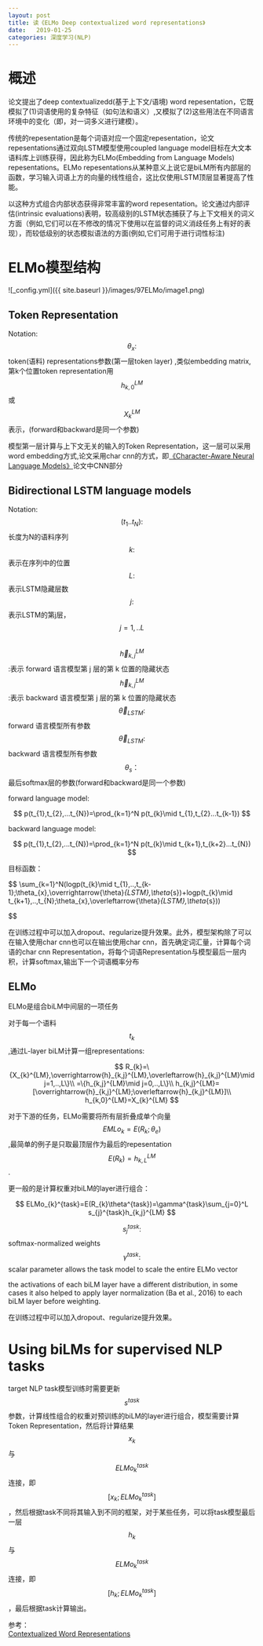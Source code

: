 ```yaml
---
layout: post
title: 读《ELMo Deep contextualized word representations》
date:   2019-01-25
categories: 深度学习(NLP)
---  
```


# 概述  

论文提出了deep contextualizedd(基于上下文/语境) word repesentation，它既模拟了(1)词语使用的复杂特征（如句法和语义）,又模拟了(2)这些用法在不同语言环境中的变化（即，对一词多义进行建模）。   

传统的repesentation是每个词语对应一个固定repesentation，论文repesentations通过双向LSTM模型使用coupled language model目标在大文本语料库上训练获得，因此称为ELMo(Embedding from Language Models) repesentations。ELMo repesentations从某种意义上说它是biLM所有内部层的函数，学习输入词语上方的向量的线性组合，这比仅使用LSTM顶层显著提高了性能。   

以这种方式组合内部状态获得非常丰富的word repesentation。论文通过内部评估(intrinsic evaluations)表明，较高级别的LSTM状态捕获了与上下文相关的词义方面（例如,它们可以在不修改的情况下使用以在监督的词义消歧任务上有好的表现），而较低级别的状态模拟语法的方面(例如,它们可用于进行词性标注)

# ELMo模型结构   

![_config.yml]({{ site.baseurl }}/images/97ELMo/image1.png)

## Token Representation 
Notation:    
$$\theta_{x} :$$token(语料) representations参数(第一层token layer) ,类似embedding matrix,第k个位置token representation用$$h_{k,0}^{LM}$$或$$X_{k}^{LM}$$表示，(forward和backward是同一个参数)    

模型第一层计算与上下文无关的输入的Token Representation，这一层可以采用word embedding方式,论文采用char cnn的方式，即[《Character-Aware Neural Language Models》](https://meixuanzhang.github.io/NLP-Character-Aware-Neural-Language-Models/)论文中CNN部分  

  
## Bidirectional LSTM language models 

Notation:    
$$(t_{1}..t_{N}):$$长度为N的语料序列      
$$k:$$表示在序列中的位置    
$$L:$$表示LSTM隐藏层数    
$$j:$$表示LSTM的第j层，$$j=1,..L$$    
$$\overrightarrow{h}_{k,j}^{LM}$$:表示 forward 语言模型第 j 层的第 k 位置的隐藏状态     
$$\overleftarrow{h}_{k,j}^{LM}$$:表示 backward 语言模型第 j 层的第 k 位置的隐藏状态     
$$\overrightarrow{\theta}_{LSTM}:$$forward 语言模型所有参数    
$$\overleftarrow{\theta}_{LSTM}:$$backward 语言模型所有参数    
$$\theta_{s}：$$最后softmax层的参数(forward和backward是同一个参数)   

forward language model:   

$$
p(t_{1},t_{2},...t_{N})=\prod_{k=1}^N p(t_{k}\mid t_{1},t_{2}...t_{k-1})
$$

backward language model:   

$$
p(t_{1},t_{2},...t_{N})=\prod_{k=1}^N p(t_{k}\mid t_{k+1},t_{k+2}...t_{N})
$$  

目标函数：  

$$
\sum_{k=1}^N(logp(t_{k}\mid t_{1},..,t_{k-1};\theta_{x},\overrightarrow{\theta}_{LSTM},\theta_{s})+logp(t_{k}\mid t_{k+1},..,t_{N};\theta_{x},\overleftarrow{\theta}_{LSTM},\theta_{s}))

$$  

在训练过程中可以加入dropout、regularize提升效果。此外，模型架构除了可以在输入使用char cnn也可以在输出使用char cnn，首先确定词汇量，计算每个词语的char cnn Representation，将每个词语Representation与模型最后一层内积，计算softmax,输出下一个词语概率分布   

## ELMo  

ELMo是组合biLM中间层的一项任务

对于每一个语料$$t_{k}$$,通过L-layer biLM计算一组representations:  

$$
R_{k}=\{X_{k}^{LM},\overrightarrow{h}_{k,j}^{LM},\overleftarrow{h}_{k,j}^{LM}\mid j=1,..,L\}\\
=\{h_{k,j}^{LM}\mid j=0,..,L\}\\
h_{k,j}^{LM}=[\overrightarrow{h}_{k,j}^{LM};\overleftarrow{h}_{k,j}^{LM}]\\
h_{k,0}^{LM}=X_{k}^{LM}
$$

对于下游的任务，ELMo需要将所有层折叠成单个向量$$EMLo_{k}=E(R_{k};\theta_{e})$$,最简单的例子是只取最顶层作为最后的repesentation$$E(R_{k})=h_{k,L}^{LM}$$.

更一般的是计算权重对biLM的layer进行组合：   

$$
ELMo_{k}^{task}=E(R_{k}\theta^{task})=\gamma^{task}\sum_{j=0}^L s_{j}^{task}h_{k,j}^{LM}
$$

$$s_{j}^{task}:$$softmax-normalized weights   
$$\gamma^{task}:$$scalar parameter allows the task model to scale the entire ELMo vector   

the activations of each biLM layer have a different distribution, in some cases it also helped to apply layer normalization (Ba et al., 2016) to each biLM layer before weighting. 

在训练过程中可以加入dropout、regularize提升效果。

# Using biLMs for supervised NLP tasks   

target NLP task模型训练时需要更新$$s^{task}$$参数，计算线性组合的权重对预训练的biLM的layer进行组合，模型需要计算Token Representation，然后将计算结果$$x_{k}$$与$$ELMo_{k}^{task}$$连接，即$$[x_{k};ELMo_{k}^{task}]$$，然后根据task不同将其输入到不同的框架，对于某些任务，可以将task模型最后一层$$h_{k}$$与$$ELMo_{k}^{task}$$连接，即$$[h_{k};ELMo_{k}^{task}]$$，最后根据task计算输出。



参考：  
[Contextualized Word Representations](https://medium.com/@ayush2503/contextualized-word-representations-5df54663323f)
